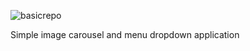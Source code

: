 ![basicrepo](https://github.com/user-attachments/assets/1a014fd8-518f-435c-b811-c1ade0d75fa4)

Simple image carousel and menu dropdown application
